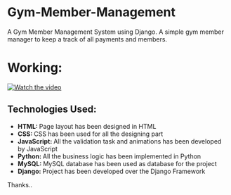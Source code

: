 # Gym-Member-Management
A Gym Member Management System using Django. A simple gym member manager to keep a track of all payments and members.

# Working:
[![Watch the video](https://img.youtube.com/vi/fqcFv9RPXzI/0.jpg)](https://youtu.be/fqcFv9RPXzI)

<h2>Technologies Used:</h2>
<ul>
    <li><b>HTML: </b>Page layout has been designed in HTML</li>
    <li><b>CSS: </b>CSS has been used for all the designing part</li>
    <li><b>JavaScript: </b>All the validation task and animations has been developed by JavaScript</li>
    <li><b>Python: </b>All the business logic has been implemented in Python</li>
    <li><b>MySQL: </b>MySQL database has been used as database for the project</li>
    <li><b>Django: </b>Project has been developed over the Django Framework</li>
</ul>

Thanks..
